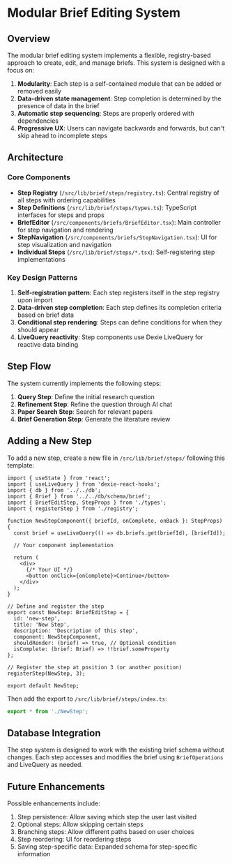 # Modular Brief Editing System

## Overview

The modular brief editing system implements a flexible, registry-based approach to create, edit, and manage briefs. This system is designed with a focus on:

1. **Modularity**: Each step is a self-contained module that can be added or removed easily
2. **Data-driven state management**: Step completion is determined by the presence of data in the brief
3. **Automatic step sequencing**: Steps are properly ordered with dependencies
4. **Progressive UX**: Users can navigate backwards and forwards, but can't skip ahead to incomplete steps

## Architecture

### Core Components

- **Step Registry** (`/src/lib/brief/steps/registry.ts`): Central registry of all steps with ordering capabilities
- **Step Definitions** (`/src/lib/brief/steps/types.ts`): TypeScript interfaces for steps and props
- **BriefEditor** (`/src/components/briefs/BriefEditor.tsx`): Main controller for step navigation and rendering
- **StepNavigation** (`/src/components/briefs/StepNavigation.tsx`): UI for step visualization and navigation
- **Individual Steps** (`/src/lib/brief/steps/*.tsx`): Self-registering step implementations

### Key Design Patterns

1. **Self-registration pattern**: Each step registers itself in the step registry upon import
2. **Data-driven step completion**: Each step defines its completion criteria based on brief data
3. **Conditional step rendering**: Steps can define conditions for when they should appear
4. **LiveQuery reactivity**: Step components use Dexie LiveQuery for reactive data binding

## Step Flow

The system currently implements the following steps:

1. **Query Step**: Define the initial research question
2. **Refinement Step**: Refine the question through AI chat
3. **Paper Search Step**: Search for relevant papers
4. **Brief Generation Step**: Generate the literature review

## Adding a New Step

To add a new step, create a new file in `/src/lib/brief/steps/` following this template:

```tsx
import { useState } from 'react';
import { useLiveQuery } from 'dexie-react-hooks';
import { db } from '../../db';
import { Brief } from '../../db/schema/brief';
import { BriefEditStep, StepProps } from './types';
import { registerStep } from './registry';

function NewStepComponent({ briefId, onComplete, onBack }: StepProps) {
  const brief = useLiveQuery(() => db.briefs.get(briefId), [briefId]);
  
  // Your component implementation
  
  return (
    <div>
      {/* Your UI */}
      <button onClick={onComplete}>Continue</button>
    </div>
  );
}

// Define and register the step
export const NewStep: BriefEditStep = {
  id: 'new-step',
  title: 'New Step',
  description: 'Description of this step',
  component: NewStepComponent,
  shouldRender: (brief) => true, // Optional condition
  isComplete: (brief: Brief) => !!brief.someProperty
};

// Register the step at position 3 (or another position)
registerStep(NewStep, 3);

export default NewStep;
```

Then add the export to `/src/lib/brief/steps/index.ts`:

```ts
export * from './NewStep';
```

## Database Integration

The step system is designed to work with the existing brief schema without changes. Each step accesses and modifies the brief using `BriefOperations` and LiveQuery as needed.

## Future Enhancements

Possible enhancements include:

1. Step persistence: Allow saving which step the user last visited
2. Optional steps: Allow skipping certain steps
3. Branching steps: Allow different paths based on user choices
4. Step reordering: UI for reordering steps
5. Saving step-specific data: Expanded schema for step-specific information 